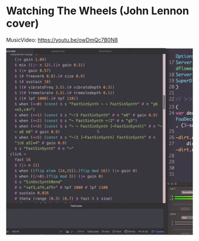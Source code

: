 # Watching The Wheels (John Lennon cover)

MusicVideo: https://youtu.be/owDmQc7B0N8

[![Watching The Wheels (John Lennon cover)](https://raw.githubusercontent.com/mynkit/WatchingTheWheels/main/logo/thumb.png)](https://youtu.be/owDmQc7B0N8 "Watching The Wheels (John Lennon cover)")
